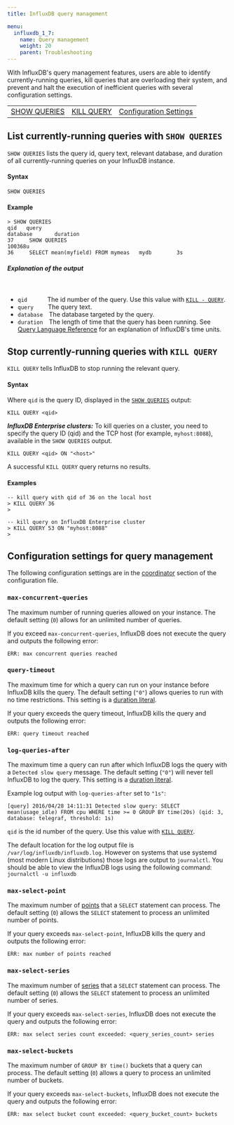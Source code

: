 ```yaml
---
title: InfluxDB query management

menu:
  influxdb_1_7:
    name: Query management
    weight: 20
    parent: Troubleshooting
---
```


With InfluxDB's query management features, users are able to
identify currently-running queries,
kill queries that are overloading their system,
and prevent and halt the execution of inefficient queries with several configuration settings.

<table style="width:100%">
  <tr>
    <td><a href="#list-currently-running-queries-with-show-queries">SHOW QUERIES</a></td>
    <td><a href="#stop-currently-running-queries-with-kill-query">KILL QUERY</a></td>
    <td><a href="#configuration-settings-for-query-management">Configuration Settings</a></td>
  </tr>
</table>

## List currently-running queries with `SHOW QUERIES`
`SHOW QUERIES` lists the query id, query text, relevant database, and duration
of all currently-running queries on your InfluxDB instance.

#### Syntax

```
SHOW QUERIES
```

#### Example

```
> SHOW QUERIES
qid	  query															               database		  duration
37	   SHOW QUERIES																                	  100368u
36	   SELECT mean(myfield) FROM mymeas   mydb        3s
```

##### Explanation of the output
<br>

- `qid`&emsp;&emsp;&emsp;&nbsp;The id number of the query. Use this value with [`KILL - QUERY`](/influxdb/v1.7/troubleshooting/query_management/#stop-currently-running-queries-with-kill-query).  
- `query`&emsp;&emsp;&thinsp;&thinsp;The query text.  
- `database`&emsp;The database targeted by the query.  
- `duration`&emsp;The length of time that the query has been running.
See [Query Language Reference](/influxdb/v1.7/query_language/spec/#durations)
for an explanation of InfluxDB's time units.

## Stop currently-running queries with `KILL QUERY`
`KILL QUERY` tells InfluxDB to stop running the relevant query.

#### Syntax
Where `qid` is the query ID, displayed in the [`SHOW QUERIES`](/influxdb/v1.3/troubleshooting/query_management/#list-currently-running-queries-with-show-queries) output:
```
KILL QUERY <qid>
```
***InfluxDB Enterprise clusters:*** To kill queries on a cluster, you need to specify the query ID (qid) and the TCP host (for example, `myhost:8088`),
available in the `SHOW QUERIES` output.

```
KILL QUERY <qid> ON "<host>"
```

A successful `KILL QUERY` query returns no results.

#### Examples

```
-- kill query with qid of 36 on the local host
> KILL QUERY 36
>
```
```
-- kill query on InfluxDB Enterprise cluster
> KILL QUERY 53 ON "myhost:8088"
>
```

## Configuration settings for query management

The following configuration settings are in the
[coordinator](/influxdb/v1.7/administration/config/#query-management-settings-coordinator) section of the
configuration file.

### `max-concurrent-queries`

The maximum number of running queries allowed on your instance.
The default setting (`0`) allows for an unlimited number of queries.

If you exceed `max-concurrent-queries`, InfluxDB does not execute the query and
outputs the following error:

```
ERR: max concurrent queries reached
```

### `query-timeout`

The maximum time for which a query can run on your instance before InfluxDB
kills the query.
The default setting (`"0"`) allows queries to run with no time restrictions.
This setting is a [duration literal](/influxdb/v1.7/query_language/spec/#durations).

If your query exceeds the query timeout, InfluxDB kills the query and outputs
the following error:

```
ERR: query timeout reached
```

### `log-queries-after`

The maximum time a query can run after which InfluxDB logs the query with a
`Detected slow query` message.
The default setting (`"0"`) will never tell InfluxDB to log the query.
This setting is a [duration literal](/influxdb/v1.7/query_language/spec/#durations).

Example log output with `log-queries-after` set to `"1s"`:

```
[query] 2016/04/28 14:11:31 Detected slow query: SELECT mean(usage_idle) FROM cpu WHERE time >= 0 GROUP BY time(20s) (qid: 3, database: telegraf, threshold: 1s)
```

`qid` is the id number of the query.
Use this value with [`KILL QUERY`](/influxdb/v1.7/troubleshooting/query_management/#stop-currently-running-queries-with-kill-query).

The default location for the log output file is `/var/log/influxdb/influxdb.log`. However on systems that use systemd (most modern Linux distributions) those logs are output to `journalctl`. You should be able to view the InfluxDB logs using the following command: `journalctl -u influxdb`


### `max-select-point`

The maximum number of [points](/influxdb/v1.7/concepts/glossary/#point) that a
`SELECT` statement can process.
The default setting (`0`) allows the `SELECT` statement to process an unlimited
number of points.

If your query exceeds `max-select-point`, InfluxDB kills the query and outputs
the following error:

```
ERR: max number of points reached
```

### `max-select-series`

The maximum number of [series](/influxdb/v1.7/concepts/glossary/#series) that a
`SELECT` statement can process.
The default setting (`0`) allows the `SELECT` statement to process an unlimited
number of series.

If your query exceeds `max-select-series`, InfluxDB does not execute the query
and outputs the following error:

```
ERR: max select series count exceeded: <query_series_count> series
```

### `max-select-buckets`

The maximum number of `GROUP BY time()` buckets that a query can process.
The default setting (`0`) allows a query to process an unlimited number of
buckets.

If your query exceeds `max-select-buckets`, InfluxDB does not execute the query
and outputs the following error:

```
ERR: max select bucket count exceeded: <query_bucket_count> buckets
```
